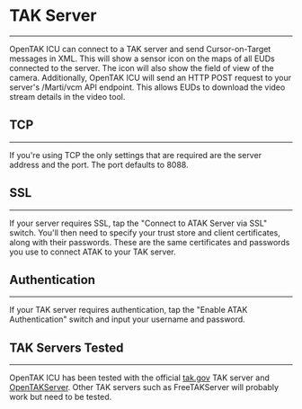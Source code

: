 # TAK Server
---
OpenTAK ICU can connect to a TAK server and send Cursor-on-Target messages in XML. This will show a sensor icon on the maps 
of all EUDs connected to the server. The icon will also show the field of view of the camera. Additionally, OpenTAK ICU
will send an HTTP POST request to your server's /Marti/vcm API endpoint. This allows EUDs to download the video stream details
in the video tool.

## TCP
---
If you're using TCP the only settings that are required are the server address and the port. The port defaults to 8088.

## SSL
---
If your server requires SSL, tap the "Connect to ATAK Server via SSL" switch. You'll then need to specify your trust store
and client certificates, along with their passwords. These are the same certificates and passwords you use to connect
ATAK to your TAK server.

## Authentication
---
If your TAK server requires authentication, tap the "Enable ATAK Authentication" switch and input your username and password.

## TAK Servers Tested
---
OpenTAK ICU has been tested with the official [tak.gov](https://tak.gov/) TAK server and 
[OpenTAKServer](https://github.com/brian7704/OpenTAKServer). Other TAK servers such as FreeTAKServer
will probably work but need to be tested.